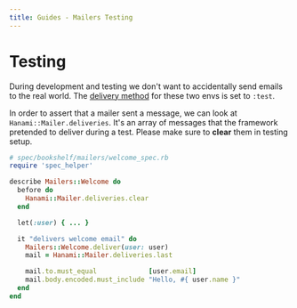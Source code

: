 ```yaml
---
title: Guides - Mailers Testing
---
```


# Testing

During development and testing we don't want to accidentally send emails to the real world.
The [delivery method](/guides/mailers/delivery) for these two envs is set to `:test`.

In order to assert that a mailer sent a message, we can look at `Hanami::Mailer.deliveries`.
It's an array of messages that the framework pretended to deliver during a test.
Please make sure to **clear** them in testing setup.

```ruby
# spec/bookshelf/mailers/welcome_spec.rb
require 'spec_helper'

describe Mailers::Welcome do
  before do
    Hanami::Mailer.deliveries.clear
  end

  let(:user) { ... }

  it "delivers welcome email" do
    Mailers::Welcome.deliver(user: user)
    mail = Hanami::Mailer.deliveries.last

    mail.to.must_equal             [user.email]
    mail.body.encoded.must_include "Hello, #{ user.name }"
  end
end
```
